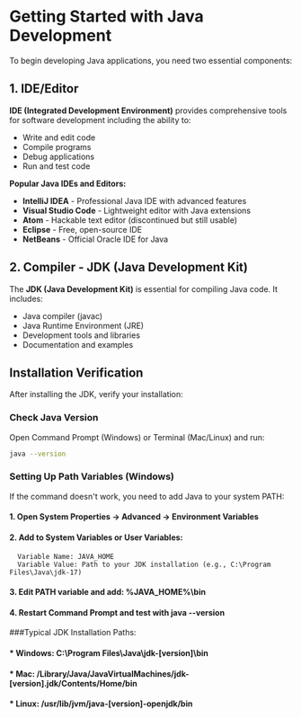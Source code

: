 # Getting Started with Java Development

To begin developing Java applications, you need two essential components:

## 1. IDE/Editor
**IDE (Integrated Development Environment)** provides comprehensive tools for software development including the ability to:
- Write and edit code
- Compile programs
- Debug applications
- Run and test code

**Popular Java IDEs and Editors:**
- **IntelliJ IDEA** - Professional Java IDE with advanced features
- **Visual Studio Code** - Lightweight editor with Java extensions
- **Atom** - Hackable text editor (discontinued but still usable)
- **Eclipse** - Free, open-source IDE
- **NetBeans** - Official Oracle IDE for Java

## 2. Compiler - JDK (Java Development Kit)
The **JDK (Java Development Kit)** is essential for compiling Java code. It includes:
- Java compiler (javac)
- Java Runtime Environment (JRE)
- Development tools and libraries
- Documentation and examples

## Installation Verification

After installing the JDK, verify your installation:

### Check Java Version
Open Command Prompt (Windows) or Terminal (Mac/Linux) and run:
```bash
java --version
```

### Setting Up Path Variables (Windows)

If the command doesn't work, you need to add Java to your system PATH:
#### 1. Open System Properties → Advanced → Environment Variables
#### 2. Add to System Variables or User Variables:
      Variable Name: JAVA_HOME
      Variable Value: Path to your JDK installation (e.g., C:\Program Files\Java\jdk-17)
#### 3. Edit PATH variable and add: %JAVA_HOME%\bin
#### 4. Restart Command Prompt and test with java --version

###Typical JDK Installation Paths:
#### * Windows: C:\Program Files\Java\jdk-[version]\bin
#### * Mac: /Library/Java/JavaVirtualMachines/jdk-[version].jdk/Contents/Home/bin
#### * Linux: /usr/lib/jvm/java-[version]-openjdk/bin

